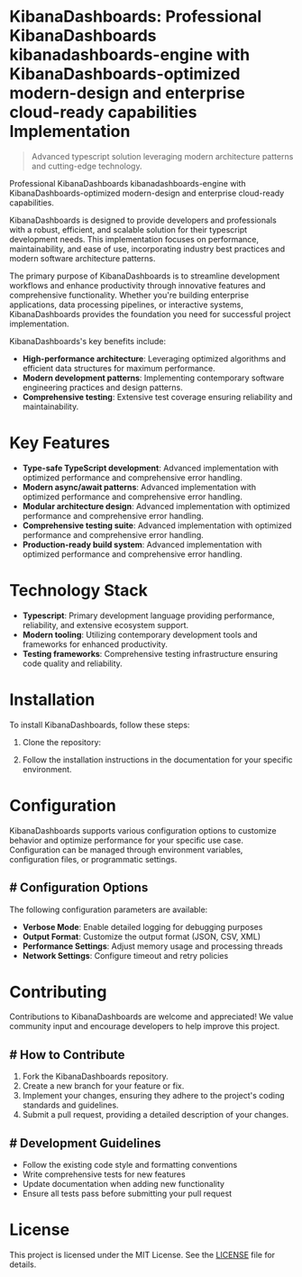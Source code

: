 <!-- fallback_KibanaDashboards_20250807045710_25459 -->

# KibanaDashboards: Professional KibanaDashboards kibanadashboards-engine with KibanaDashboards-optimized modern-design and enterprise cloud-ready capabilities Implementation
> Advanced typescript solution leveraging modern architecture patterns and cutting-edge technology.

Professional KibanaDashboards kibanadashboards-engine with KibanaDashboards-optimized modern-design and enterprise cloud-ready capabilities.

KibanaDashboards is designed to provide developers and professionals with a robust, efficient, and scalable solution for their typescript development needs. This implementation focuses on performance, maintainability, and ease of use, incorporating industry best practices and modern software architecture patterns.

The primary purpose of KibanaDashboards is to streamline development workflows and enhance productivity through innovative features and comprehensive functionality. Whether you're building enterprise applications, data processing pipelines, or interactive systems, KibanaDashboards provides the foundation you need for successful project implementation.

KibanaDashboards's key benefits include:

* **High-performance architecture**: Leveraging optimized algorithms and efficient data structures for maximum performance.
* **Modern development patterns**: Implementing contemporary software engineering practices and design patterns.
* **Comprehensive testing**: Extensive test coverage ensuring reliability and maintainability.

# Key Features

* **Type-safe TypeScript development**: Advanced implementation with optimized performance and comprehensive error handling.
* **Modern async/await patterns**: Advanced implementation with optimized performance and comprehensive error handling.
* **Modular architecture design**: Advanced implementation with optimized performance and comprehensive error handling.
* **Comprehensive testing suite**: Advanced implementation with optimized performance and comprehensive error handling.
* **Production-ready build system**: Advanced implementation with optimized performance and comprehensive error handling.

# Technology Stack

* **Typescript**: Primary development language providing performance, reliability, and extensive ecosystem support.
* **Modern tooling**: Utilizing contemporary development tools and frameworks for enhanced productivity.
* **Testing frameworks**: Comprehensive testing infrastructure ensuring code quality and reliability.

# Installation

To install KibanaDashboards, follow these steps:

1. Clone the repository:


2. Follow the installation instructions in the documentation for your specific environment.

# Configuration

KibanaDashboards supports various configuration options to customize behavior and optimize performance for your specific use case. Configuration can be managed through environment variables, configuration files, or programmatic settings.

## # Configuration Options

The following configuration parameters are available:

* **Verbose Mode**: Enable detailed logging for debugging purposes
* **Output Format**: Customize the output format (JSON, CSV, XML)
* **Performance Settings**: Adjust memory usage and processing threads
* **Network Settings**: Configure timeout and retry policies

# Contributing

Contributions to KibanaDashboards are welcome and appreciated! We value community input and encourage developers to help improve this project.

## # How to Contribute

1. Fork the KibanaDashboards repository.
2. Create a new branch for your feature or fix.
3. Implement your changes, ensuring they adhere to the project's coding standards and guidelines.
4. Submit a pull request, providing a detailed description of your changes.

## # Development Guidelines

* Follow the existing code style and formatting conventions
* Write comprehensive tests for new features
* Update documentation when adding new functionality
* Ensure all tests pass before submitting your pull request

# License

This project is licensed under the MIT License. See the [LICENSE](https://github.com/sandibrrm/KibanaDashboards/blob/main/LICENSE) file for details.
